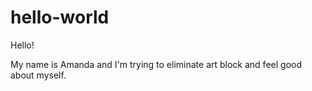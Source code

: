 # hello-world
Hello! 

My name is Amanda and I'm trying to eliminate art block and feel good about myself.
